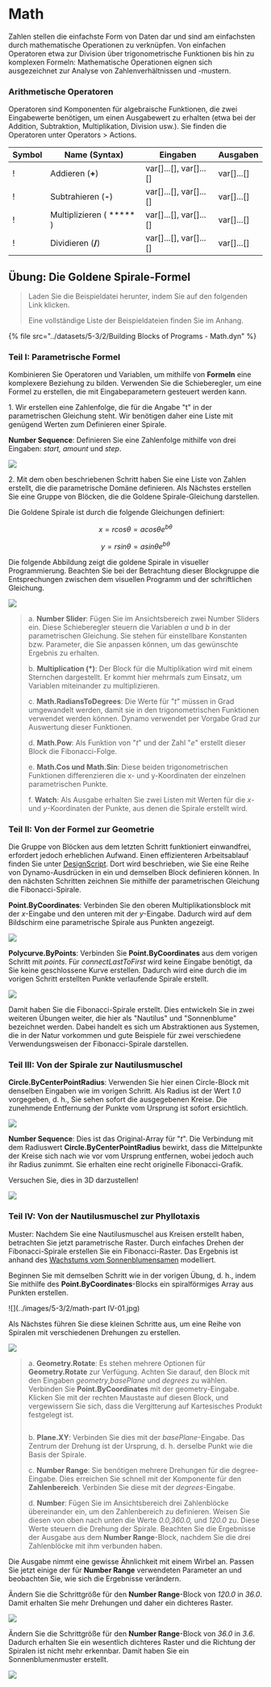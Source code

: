 # Math

Zahlen stellen die einfachste Form von Daten dar und sind am einfachsten durch mathematische Operationen zu verknüpfen. Von einfachen Operatoren etwa zur Division über trigonometrische Funktionen bis hin zu komplexen Formeln: Mathematische Operationen eignen sich ausgezeichnet zur Analyse von Zahlenverhältnissen und -mustern.

### Arithmetische Operatoren

Operatoren sind Komponenten für algebraische Funktionen, die zwei Eingabewerte benötigen, um einen Ausgabewert zu erhalten (etwa bei der Addition, Subtraktion, Multiplikation, Division usw.). Sie finden die Operatoren unter Operators > Actions.

| Symbol                                                  | Name (Syntax)     | Eingaben                     | Ausgaben      |
| ----------------------------------------------------- | ----------------- | -------------------------- | ------------ |
| \![](<../images/5-1/addition(1)(1) (1) (1).jpg>)       | Addieren (**+**)       | var[]...[], var[]...[] | var[]...[] |
| \![](<../images/5-1/Subtraction(1)(1) (1) (1).jpg>)    | Subtrahieren (**-**)  | var[]...[], var[]...[] | var[]...[] |
| \![](<../images/5-1/Multiplication(1)(1) (1) (1).jpg>) | Multiplizieren ( ***** ) | var[]...[], var[]...[] | var[]...[] |
| \![](<../images/5-1/Division(1)(1) (1) (1).jpg>)       | Dividieren (**/**)    | var[]...[], var[]...[] | var[]...[] |

## Übung: Die Goldene Spirale-Formel

> Laden Sie die Beispieldatei herunter, indem Sie auf den folgenden Link klicken.
>
> Eine vollständige Liste der Beispieldateien finden Sie im Anhang.

{% file src="../datasets/5-3/2/Building Blocks of Programs - Math.dyn" %}

### Teil I: Parametrische Formel

Kombinieren Sie Operatoren und Variablen, um mithilfe von **Formeln** eine komplexere Beziehung zu bilden. Verwenden Sie die Schieberegler, um eine Formel zu erstellen, die mit Eingabeparametern gesteuert werden kann.

1\. Wir erstellen eine Zahlenfolge, die für die Angabe "t" in der parametrischen Gleichung steht. Wir benötigen daher eine Liste mit genügend Werten zum Definieren einer Spirale.

**Number Sequence**: Definieren Sie eine Zahlenfolge mithilfe von drei Eingaben: _start, amount_ und _step_.

![](../images/5-3/2/math-partI-01.jpg)

2\. Mit dem oben beschriebenen Schritt haben Sie eine Liste von Zahlen erstellt, die die parametrische Domäne definieren. Als Nächstes erstellen Sie eine Gruppe von Blöcken, die die Goldene Spirale-Gleichung darstellen.

Die Goldene Spirale ist durch die folgende Gleichungen definiert:

$$
x = r cos θ = a cos θ e^{bθ}
$$

$$
y = r sin θ = a sin θe^{bθ}
$$

Die folgende Abbildung zeigt die goldene Spirale in visueller Programmierung. Beachten Sie bei der Betrachtung dieser Blockgruppe die Entsprechungen zwischen dem visuellen Programm und der schriftlichen Gleichung.

![](../images/5-3/2/math-partI-02.jpg)

> a. **Number Slider**: Fügen Sie im Ansichtsbereich zwei Number Sliders ein. Diese Schieberegler steuern die Variablen _a_ und _b_ in der parametrischen Gleichung. Sie stehen für einstellbare Konstanten bzw. Parameter, die Sie anpassen können, um das gewünschte Ergebnis zu erhalten.
>
> b. **Multiplication (*)**: Der Block für die Multiplikation wird mit einem Sternchen dargestellt. Er kommt hier mehrmals zum Einsatz, um Variablen miteinander zu multiplizieren.
>
> c. **Math.RadiansToDegrees**: Die Werte für "_t_" müssen in Grad umgewandelt werden, damit sie in den trigonometrischen Funktionen verwendet werden können. Dynamo verwendet per Vorgabe Grad zur Auswertung dieser Funktionen.
>
> d. **Math.Pow**: Als Funktion von "_t_" und der Zahl "_e_" erstellt dieser Block die Fibonacci-Folge.
>
> e. **Math.Cos und Math.Sin**: Diese beiden trigonometrischen Funktionen differenzieren die x- und y-Koordinaten der einzelnen parametrischen Punkte.
>
> f. **Watch**: Als Ausgabe erhalten Sie zwei Listen mit Werten für die _x_\- und _y_-Koordinaten der Punkte, aus denen die Spirale erstellt wird.

### Teil II: Von der Formel zur Geometrie

Die Gruppe von Blöcken aus dem letzten Schritt funktioniert einwandfrei, erfordert jedoch erheblichen Aufwand. Einen effizienteren Arbeitsablauf finden Sie unter [DesignScript](../../8\_coding\_in\_dynamo/8-1\_code-blocks-and-design-script/2-design-script-syntax.md). Dort wird beschrieben, wie Sie eine Reihe von Dynamo-Ausdrücken in ein und demselben Block definieren können. In den nächsten Schritten zeichnen Sie mithilfe der parametrischen Gleichung die Fibonacci-Spirale.

**Point.ByCoordinates**: Verbinden Sie den oberen Multiplikationsblock mit der _x_-Eingabe und den unteren mit der _y_-Eingabe. Dadurch wird auf dem Bildschirm eine parametrische Spirale aus Punkten angezeigt.

![](../images/5-3/2/math-partII-01.gif)

**Polycurve.ByPoints**: Verbinden Sie **Point.ByCoordinates** aus dem vorigen Schritt mit _points_. Für _connectLastToFirst_ wird keine Eingabe benötigt, da Sie keine geschlossene Kurve erstellen. Dadurch wird eine durch die im vorigen Schritt erstellten Punkte verlaufende Spirale erstellt.

![](../images/5-3/2/math-partII-02.jpg)

Damit haben Sie die Fibonacci-Spirale erstellt. Dies entwickeln Sie in zwei weiteren Übungen weiter, die hier als "Nautilus" und "Sonnenblume" bezeichnet werden. Dabei handelt es sich um Abstraktionen aus Systemen, die in der Natur vorkommen und gute Beispiele für zwei verschiedene Verwendungsweisen der Fibonacci-Spirale darstellen.

### Teil III: Von der Spirale zur Nautilusmuschel

**Circle.ByCenterPointRadius**: Verwenden Sie hier einen Circle-Block mit denselben Eingaben wie im vorigen Schritt. Als Radius ist der Wert _1.0_ vorgegeben, d. h., Sie sehen sofort die ausgegebenen Kreise. Die zunehmende Entfernung der Punkte vom Ursprung ist sofort ersichtlich.

![](../images/5-3/2/math-partIII-01.jpg)

**Number Sequence**: Dies ist das Original-Array für "_t_". Die Verbindung mit dem Radiuswert **Circle.ByCenterPointRadius** bewirkt, dass die Mittelpunkte der Kreise sich nach wie vor vom Ursprung entfernen, wobei jedoch auch ihr Radius zunimmt. Sie erhalten eine recht originelle Fibonacci-Grafik.

Versuchen Sie, dies in 3D darzustellen!

![](../images/5-3/2/math-partIII-02.gif)

### Teil IV: Von der Nautilusmuschel zur Phyllotaxis

Muster: Nachdem Sie eine Nautilusmuschel aus Kreisen erstellt haben, betrachten Sie jetzt parametrische Raster. Durch einfaches Drehen der Fibonacci-Spirale erstellen Sie ein Fibonacci-Raster. Das Ergebnis ist anhand des [Wachstums vom Sonnenblumensamen](https://blogs.unimelb.edu.au/sciencecommunication/2018/09/02/this-flower-uses-maths-to-reproduce/) modelliert.

Beginnen Sie mit demselben Schritt wie in der vorigen Übung, d. h., indem Sie mithilfe des **Point.ByCoordinates**-Blocks ein spiralförmiges Array aus Punkten erstellen.

\![](../images/5-3/2/math-part IV-01.jpg)

Als Nächstes führen Sie diese kleinen Schritte aus, um eine Reihe von Spiralen mit verschiedenen Drehungen zu erstellen.

![](../images/5-3/2/math-partIV-02.jpg)

> a. **Geometry.Rotate**: Es stehen mehrere Optionen für **Geometry.Rotate** zur Verfügung. Achten Sie darauf, den Block mit den Eingaben _geometry_,_basePlane_ und _degrees_ zu wählen. Verbinden Sie **Point.ByCoordinates** mit der geometry-Eingabe. Klicken Sie mit der rechten Maustaste auf diesen Block, und vergewissern Sie sich, dass die Vergitterung auf Kartesisches Produkt festgelegt ist.
>
> <img src="../images/5-3/2/math-partIV-03crossproduct.jpg" alt="" data-size="original">
>
> b. **Plane.XY**: Verbinden Sie dies mit der _basePlane_-Eingabe. Das Zentrum der Drehung ist der Ursprung, d. h. derselbe Punkt wie die Basis der Spirale.
>
> c. **Number Range**: Sie benötigen mehrere Drehungen für die degree-Eingabe. Dies erreichen Sie schnell mit der Komponente für den **Zahlenbereich**. Verbinden Sie diese mit der _degrees_-Eingabe.
>
> d. **Number**: Fügen Sie im Ansichtsbereich drei Zahlenblöcke übereinander ein, um den Zahlenbereich zu definieren. Weisen Sie diesen von oben nach unten die Werte _0.0,360.0,_ und _120.0_ zu. Diese Werte steuern die Drehung der Spirale. Beachten Sie die Ergebnisse der Ausgabe aus dem **Number Range**-Block, nachdem Sie die drei Zahlenblöcke mit ihm verbunden haben.

Die Ausgabe nimmt eine gewisse Ähnlichkeit mit einem Wirbel an. Passen Sie jetzt einige der für **Number Range** verwendeten Parameter an und beobachten Sie, wie sich die Ergebnisse verändern.

Ändern Sie die Schrittgröße für den **Number Range**-Block von _120.0_ in _36.0_. Damit erhalten Sie mehr Drehungen und daher ein dichteres Raster.

![](../images/5-3/2/math-partIV-04.jpg)

Ändern Sie die Schrittgröße für den **Number Range**-Block von _36.0_ in _3.6_. Dadurch erhalten Sie ein wesentlich dichteres Raster und die Richtung der Spiralen ist nicht mehr erkennbar. Damit haben Sie ein Sonnenblumenmuster erstellt.

![](../images/5-3/2/math-partIV-05.jpg)
